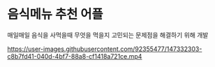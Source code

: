 # 음식메뉴 추천 어플

매일매일 음식을 사먹을때 무엇을 먹을지 고민되는 문제점을 해결하기 위해 개발


https://user-images.githubusercontent.com/92355477/147332303-c8b7fd41-040d-4bf7-88a8-cf1418a721ce.mp4


